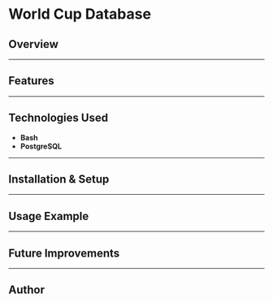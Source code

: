# World Cup Database

## Overview

---

## Features


---

## Technologies Used

- **Bash**
- **PostgreSQL**

---

## Installation & Setup


---

## Usage Example


---

## Future Improvements


---

## Author


